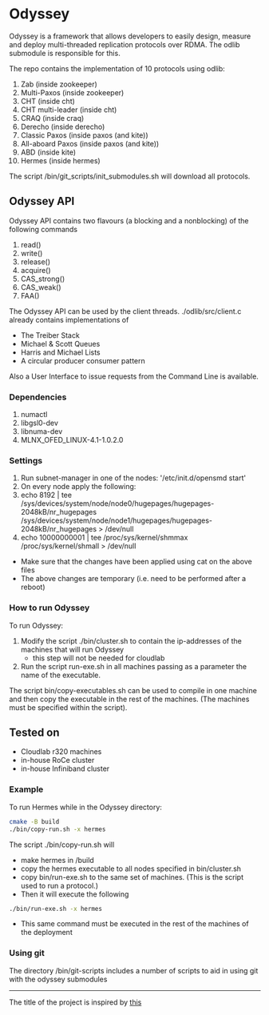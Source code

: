 # Odyssey

Odyssey is a framework that allows developers to easily design, 
measure and deploy 
multi-threaded replication protocols over RDMA.
The odlib submodule is responsible for this.

The repo contains the implementation of 10 protocols using odlib:
1. Zab (inside zookeeper)
2. Multi-Paxos (inside zookeeper)
3. CHT (inside cht) 
4. CHT multi-leader (inside cht)
5. CRAQ (inside craq)
6. Derecho (inside derecho)
7. Classic Paxos (inside paxos (and kite))
8. All-aboard Paxos (inside paxos (and kite))
9. ABD (inside kite)
10. Hermes (inside hermes) 

The script /bin/git_scripts/init_submodules.sh will download all protocols.

## Odyssey API
Odyssey API contains two flavours (a blocking and a nonblocking) of the following commands
1. read()
2. write()
3. release()
4. acquire()
5. CAS_strong()
6. CAS_weak()
7. FAA()

The Odyssey API can be used by the client threads.
./odlib/src/client.c already contains implementations of
* The Treiber Stack
* Michael & Scott Queues
* Harris and Michael Lists
* A circular producer consumer pattern

Also a User Interface to issue requests from the Command Line is available.


### Dependencies
1. numactl
2. libgsl0-dev
3. libnuma-dev
4. MLNX_OFED_LINUX-4.1-1.0.2.0

### Settings
1. Run subnet-manager in one of the nodes: '/etc/init.d/opensmd start'
2. On every node apply the following:
3. echo 8192 | tee /sys/devices/system/node/node0/hugepages/hugepages-2048kB/nr_hugepages /sys/devices/system/node/node1/hugepages/hugepages-2048kB/nr_hugepages > /dev/null
4. echo 10000000001 | tee /proc/sys/kernel/shmmax /proc/sys/kernel/shmall > /dev/null
 * Make sure that the changes have been applied using cat on the above files
 * The above changes are temporary (i.e. need to be performed after a reboot)


### How to run Odyssey
To run Odyssey:
1. Modify the script ./bin/cluster.sh to contain the ip-addresses of the machines that will run Odyssey
    * this step will not be needed for cloudlab
2. Run the script run-exe.sh in all machines passing as a parameter the name of the executable.

The script bin/copy-executables.sh  can be used to compile in one 
machine and then copy the executable in the rest of the machines. 
(The machines must be specified within the script).


## Tested on
* Cloudlab r320 machines
* in-house RoCe cluster
* in-house Infiniband cluster 


### Example

To run Hermes while in the Odyssey directory:

```sh
cmake -B build
./bin/copy-run.sh -x hermes
```

The script ./bin/copy-run.sh will
* make hermes in /build
* copy the hermes executable to all nodes specified in bin/cluster.sh
* copy bin/run-exe.sh to the same set of machines. (This is the script used to run a protocol.)
* Then it will execute the following
```sh
./bin/run-exe.sh -x hermes
```
* This same command must be executed in the rest of the machines of the deployment

### Using git
The directory /bin/git-scripts includes a number of scripts to aid in using git with the odyssey submodules

--------------------------------------------------------------
The title of the project is inspired by [this](
https://www.youtube.com/watch?v=NQBFCaQPtEs)
